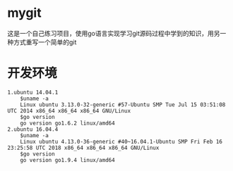# mygit 
这是一个自己练习项目，使用go语言实现学习git源码过程中学到的知识，用另一种方式重写一个简单的git
# 开发环境
	1.ubuntu 14.04.1
		$uname -a
		Linux ubuntu 3.13.0-32-generic #57-Ubuntu SMP Tue Jul 15 03:51:08 UTC 2014 x86_64 x86_64 x86_64 GNU/Linux
		$go version
		go version go1.6.2 linux/amd64
	2.ubuntu 16.04.4
		$uname -a
		Linux ubuntu 4.13.0-36-generic #40~16.04.1-Ubuntu SMP Fri Feb 16 23:25:58 UTC 2018 x86_64 x86_64 x86_64 GNU/Linux
		$go version
		go version go1.9.4 linux/amd64
